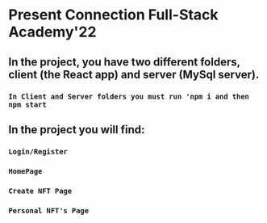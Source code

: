 # Present Connection Full-Stack Academy'22

## In the project, you have two different folders, client (the React app) and server (MySql server). 

### `In Client and Server folders you must run 'npm i and then npm start`

## In the project you will find:

### `Login/Register`
### `HomePage`
### `Create NFT Page`
### `Personal NFT's Page`
